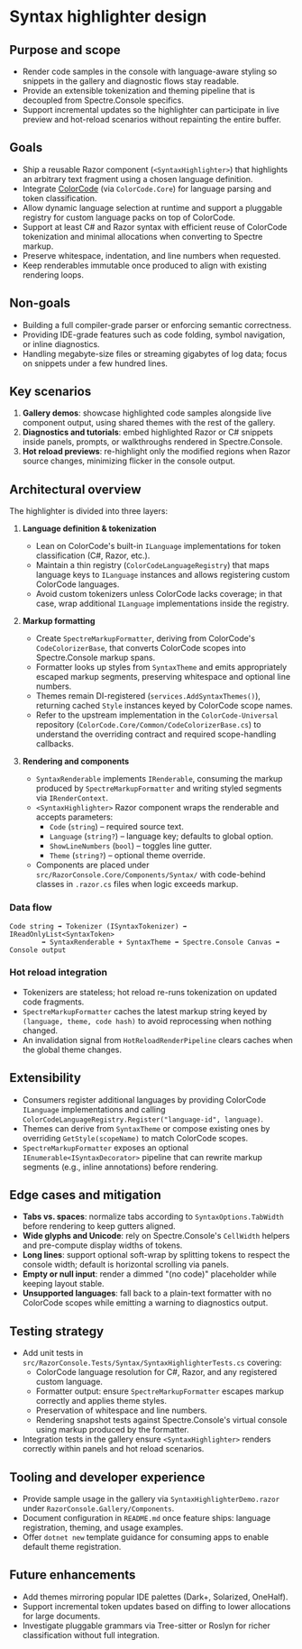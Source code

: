 # Syntax highlighter design

## Purpose and scope
- Render code samples in the console with language-aware styling so snippets in the gallery and diagnostic flows stay readable.
- Provide an extensible tokenization and theming pipeline that is decoupled from Spectre.Console specifics.
- Support incremental updates so the highlighter can participate in live preview and hot-reload scenarios without repainting the entire buffer.

## Goals
- Ship a reusable Razor component (`<SyntaxHighlighter>`) that highlights an arbitrary text fragment using a chosen language definition.
- Integrate [ColorCode](https://github.com/ColorCode/ColorCode-Universal) (via `ColorCode.Core`) for language parsing and token classification.
- Allow dynamic language selection at runtime and support a pluggable registry for custom language packs on top of ColorCode.
- Support at least C# and Razor syntax with efficient reuse of ColorCode tokenization and minimal allocations when converting to Spectre markup.
- Preserve whitespace, indentation, and line numbers when requested.
- Keep renderables immutable once produced to align with existing rendering loops.

## Non-goals
- Building a full compiler-grade parser or enforcing semantic correctness.
- Providing IDE-grade features such as code folding, symbol navigation, or inline diagnostics.
- Handling megabyte-size files or streaming gigabytes of log data; focus on snippets under a few hundred lines.

## Key scenarios
1. **Gallery demos**: showcase highlighted code samples alongside live component output, using shared themes with the rest of the gallery.
2. **Diagnostics and tutorials**: embed highlighted Razor or C# snippets inside panels, prompts, or walkthroughs rendered in Spectre.Console.
3. **Hot reload previews**: re-highlight only the modified regions when Razor source changes, minimizing flicker in the console output.

## Architectural overview
The highlighter is divided into three layers:

1. **Language definition & tokenization**
   - Lean on ColorCode's built-in `ILanguage` implementations for token classification (C#, Razor, etc.).
   - Maintain a thin registry (`ColorCodeLanguageRegistry`) that maps language keys to `ILanguage` instances and allows registering custom ColorCode languages.
   - Avoid custom tokenizers unless ColorCode lacks coverage; in that case, wrap additional `ILanguage` implementations inside the registry.

2. **Markup formatting**
   - Create `SpectreMarkupFormatter`, deriving from ColorCode's `CodeColorizerBase`, that converts ColorCode scopes into Spectre.Console markup spans.
   - Formatter looks up styles from `SyntaxTheme` and emits appropriately escaped markup segments, preserving whitespace and optional line numbers.
   - Themes remain DI-registered (`services.AddSyntaxThemes()`), returning cached `Style` instances keyed by ColorCode scope names.
   - Refer to the upstream implementation in the `ColorCode-Universal` repository (`ColorCode.Core/Common/CodeColorizerBase.cs`) to understand the overriding contract and required scope-handling callbacks.

3. **Rendering and components**
   - `SyntaxRenderable` implements `IRenderable`, consuming the markup produced by `SpectreMarkupFormatter` and writing styled segments via `IRenderContext`.
   - `<SyntaxHighlighter>` Razor component wraps the renderable and accepts parameters:
     - `Code` (`string`) – required source text.
     - `Language` (`string?`) – language key; defaults to global option.
     - `ShowLineNumbers` (`bool`) – toggles line gutter.
     - `Theme` (`string?`) – optional theme override.
   - Components are placed under `src/RazorConsole.Core/Components/Syntax/` with code-behind classes in `.razor.cs` files when logic exceeds markup.

### Data flow
```
Code string ➡ Tokenizer (ISyntaxTokenizer) ➡ IReadOnlyList<SyntaxToken>
        ➡ SyntaxRenderable + SyntaxTheme ➡ Spectre.Console Canvas ➡ Console output
```

### Hot reload integration
- Tokenizers are stateless; hot reload re-runs tokenization on updated code fragments.
- `SpectreMarkupFormatter` caches the latest markup string keyed by `(language, theme, code hash)` to avoid reprocessing when nothing changed.
- An invalidation signal from `HotReloadRenderPipeline` clears caches when the global theme changes.

## Extensibility
- Consumers register additional languages by providing ColorCode `ILanguage` implementations and calling `ColorCodeLanguageRegistry.Register("language-id", language)`.
- Themes can derive from `SyntaxTheme` or compose existing ones by overriding `GetStyle(scopeName)` to match ColorCode scopes.
- `SpectreMarkupFormatter` exposes an optional `IEnumerable<ISyntaxDecorator>` pipeline that can rewrite markup segments (e.g., inline annotations) before rendering.

## Edge cases and mitigation
- **Tabs vs. spaces**: normalize tabs according to `SyntaxOptions.TabWidth` before rendering to keep gutters aligned.
- **Wide glyphs and Unicode**: rely on Spectre.Console's `CellWidth` helpers and pre-compute display widths of tokens.
- **Long lines**: support optional soft-wrap by splitting tokens to respect the console width; default is horizontal scrolling via panels.
- **Empty or null input**: render a dimmed "(no code)" placeholder while keeping layout stable.
- **Unsupported languages**: fall back to a plain-text formatter with no ColorCode scopes while emitting a warning to diagnostics output.

## Testing strategy
- Add unit tests in `src/RazorConsole.Tests/Syntax/SyntaxHighlighterTests.cs` covering:
   - ColorCode language resolution for C#, Razor, and any registered custom language.
   - Formatter output: ensure `SpectreMarkupFormatter` escapes markup correctly and applies theme styles.
   - Preservation of whitespace and line numbers.
   - Rendering snapshot tests against Spectre.Console's virtual console using markup produced by the formatter.
- Integration tests in the gallery ensure `<SyntaxHighlighter>` renders correctly within panels and hot reload scenarios.

## Tooling and developer experience
- Provide sample usage in the gallery via `SyntaxHighlighterDemo.razor` under `RazorConsole.Gallery/Components`.
- Document configuration in `README.md` once feature ships: language registration, theming, and usage examples.
- Offer `dotnet new` template guidance for consuming apps to enable default theme registration.

## Future enhancements
- Add themes mirroring popular IDE palettes (Dark+, Solarized, OneHalf).
- Support incremental token updates based on diffing to lower allocations for large documents.
- Investigate pluggable grammars via Tree-sitter or Roslyn for richer classification without full integration.
